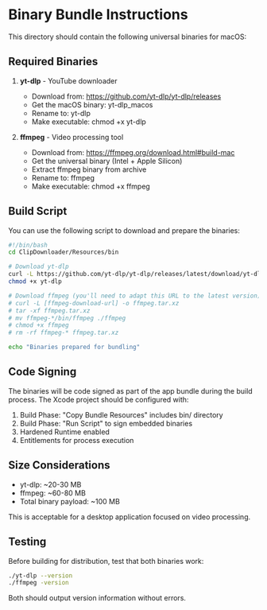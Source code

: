 # Binary Bundle Instructions

This directory should contain the following universal binaries for macOS:

## Required Binaries

1. **yt-dlp** - YouTube downloader
   - Download from: https://github.com/yt-dlp/yt-dlp/releases
   - Get the macOS binary: yt-dlp_macos
   - Rename to: yt-dlp
   - Make executable: chmod +x yt-dlp

2. **ffmpeg** - Video processing tool
   - Download from: https://ffmpeg.org/download.html#build-mac
   - Get the universal binary (Intel + Apple Silicon)
   - Extract ffmpeg binary from archive
   - Rename to: ffmpeg
   - Make executable: chmod +x ffmpeg

## Build Script

You can use the following script to download and prepare the binaries:

```bash
#!/bin/bash
cd ClipDownloader/Resources/bin

# Download yt-dlp
curl -L https://github.com/yt-dlp/yt-dlp/releases/latest/download/yt-dlp_macos -o yt-dlp
chmod +x yt-dlp

# Download ffmpeg (you'll need to adapt this URL to the latest version)
# curl -L [ffmpeg-download-url] -o ffmpeg.tar.xz
# tar -xf ffmpeg.tar.xz
# mv ffmpeg-*/bin/ffmpeg ./ffmpeg
# chmod +x ffmpeg
# rm -rf ffmpeg-* ffmpeg.tar.xz

echo "Binaries prepared for bundling"
```

## Code Signing

The binaries will be code signed as part of the app bundle during the build process.
The Xcode project should be configured with:

1. Build Phase: "Copy Bundle Resources" includes bin/ directory
2. Build Phase: "Run Script" to sign embedded binaries
3. Hardened Runtime enabled
4. Entitlements for process execution

## Size Considerations

- yt-dlp: ~20-30 MB
- ffmpeg: ~60-80 MB
- Total binary payload: ~100 MB

This is acceptable for a desktop application focused on video processing.

## Testing

Before building for distribution, test that both binaries work:

```bash
./yt-dlp --version
./ffmpeg -version
```

Both should output version information without errors.